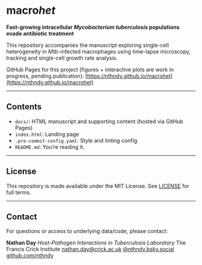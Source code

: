 # macro*het*

**Fast-growing intracellular _Mycobacterium tuberculosis_ populations evade antibiotic treatment**

This repository accompanies the manuscript exploring single-cell heterogeneity in _Mtb_-infected macrophages using time-lapse microscopy, tracking and single-cell growth rate analysis.

GitHub Pages for this project (figures + interactive plots are work in progress, pending publication):
[https://nthndy.github.io/macrohet](https://nthndy.github.io/macrohet)

---

## Contents

- `docs/`: HTML manuscript and supporting content (hosted via GitHub Pages)
- `index.html`: Landing page
- `.pre-commit-config.yaml`: Style and linting config
- `README.md`: You’re reading it.

---

## License

This repository is made available under the MIT License. See [LICENSE](LICENSE) for full terms.

---

## Contact

For questions or access to underlying data/code, please contact:

**Nathan Day**
_Host–Pathogen Interactions in Tuberculosis Laboratory_
The Francis Crick Institute
nathan.day@crick.ac.uk
[@nthndy.bsky.social](https://bsky.app/profile/nthndy.bsky.social)
[github.com/nthndy](https://github.com/nthndy)
